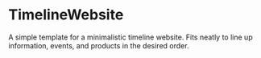# TimelineWebsite
A simple template for a minimalistic timeline website.
Fits neatly to line up information, events, and products in the desired order.
